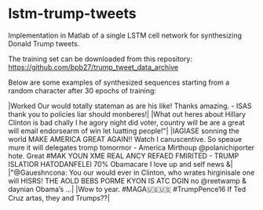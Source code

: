 # lstm-trump-tweets
Implementation in Matlab of a single LSTM cell network for synthesizing Donald Trump tweets.

The training set can be downloaded from this repository:
https://github.com/bpb27/trump_tweet_data_archive

Below are some examples of synthesized sequences starting from a random character after 30 epochs of training:

|Worked Our would totally stateman as are his like! Thanks amazing. - ISAS thank you to policies liar should monberes!|
|What out heres about Hillary Clinton is bad chally I he agory night did voter, country will be are a great will email endorsearm of win let luatting people!"|
|IAGIASE sonning the world MAKE AMERICA GREAT AGAIN!! Watch I canuscentive. So speaue mure it will delegates tromp tomormor - America Mirthoup @polanichiporter hote. Great #MAK YOUN XME REAL ANCY REFAED FMIRITED - TRUMP ISLATIOR HATODANFELEl 70% Obamacare I love up and self news &|
|"@Gaueshncona: You our would ever in Clinton, who wrates hirginisale one will HISRS! THE AOLD BEBS PORME KYON IS ATC DGIN no @reetwamp &amp; daynian Obama’s …|
|Wow to year. #MAGA🇺🇸🇺🇸 #TrumpPence16 If Ted Cruz artas, they and Trumps??|
